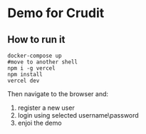 # Demo for Crudit

## How to run it
```
docker-compose up
#move to another shell
npm i -g vercel
npm install
vercel dev
```
Then navigate to the browser and:
1. register a new user
2. login using selected username\password
3. enjoi the demo